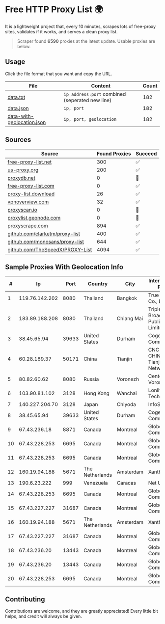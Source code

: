 
# Free HTTP Proxy List 🌍

It is a lightweight project that, every 10 minutes, scrapes lots of free-proxy sites, validates if it works, and serves a clean proxy list.


> Scraper found **6590** proxies at the latest update. Usable proxies are below.

## Usage

Click the file format that you want and copy the URL.


|File|Content|Count|
|----|-------|-----|
|[data.txt](https://raw.githubusercontent.com/themiralay/Proxy-List-World/master/data.txt)|`ip_address:port` combined (seperated new line)|182|
|[data.json](https://raw.githubusercontent.com/themiralay/Proxy-List-World/master/data.json)|`ip, port`|182|
|[data-with-geolocation.json](https://raw.githubusercontent.com/themiralay/Proxy-List-World/master/data-with-geolocation.json)|`ip, port, geolocation`|182|

## Sources

|Source|Found Proxies|Succeed|
|------|-------------|-------|
|[free-proxy-list.net](https://free-proxy-list.net)|300|✅|
|[us-proxy.org](https://www.us-proxy.org)|200|✅|
|[proxydb.net](http://proxydb.net)|0|🚫|
|[free-proxy-list.com](https://free-proxy-list.com/?page=&port=&type%5B%5D=http&type%5B%5D=https&up_time=0&search=Search)|0|✅|
|[proxy-list.download](https://www.proxy-list.download/HTTP)|26|✅|
|[vpnoverview.com](https://vpnoverview.com/privacy/anonymous-browsing/free-proxy-servers)|32|✅|
|[proxyscan.io](https://www.proxyscan.io)|0|🚫|
|[proxylist.geonode.com](https://proxylist.geonode.com/api/proxy-list?limit=300&page=1&sort_by=lastChecked&sort_type=desc&protocols=http,https)|0|🚫|
|[proxyscrape.com](https://api.proxyscrape.com/v2/?request=displayproxies&protocol=http&timeout=10000&country=all&ssl=all&anonymity=all)|894|✅|
|[github.com/clarketm/proxy-list](https://raw.githubusercontent.com/clarketm/proxy-list/master/proxy-list-raw.txt)|400|✅|
|[github.com/monosans/proxy-list](https://raw.githubusercontent.com/monosans/proxy-list/main/proxies/http.txt)|644|✅|
|[github.com/TheSpeedX/PROXY-List](https://raw.githubusercontent.com/TheSpeedX/PROXY-List/master/http.txt)|4094|✅|


## Sample Proxies With Geolocation Info

|#|Ip|Port|Country|City|Internet Service Provider|
|-|--|----|-------|----|-------------------------|
|1|119.76.142.202|8080|Thailand|Bangkok|True Internet Co., Ltd.|
|2|183.89.188.208|8080|Thailand|Chiang Mai|Triple T Broadband Public Company Limited|
|3|38.45.65.94|39633|United States|Durham|Cogent Communications|
|4|60.28.189.37|50171|China|Tianjin|CNC Group CHINA169 Tianjin Province Network|
|5|80.82.60.62|8080|Russia|Voronezh|CenterTelecom Voronezh ISP|
|6|103.90.81.102|3128|Hong Kong|Wanchai|Lonlife Technology Co.|
|7|140.227.204.70|3128|Japan|Chiyoda|InfoSphere|
|8|38.45.65.94|39633|United States|Durham|Cogent Communications|
|9|67.43.236.18|8871|Canada|Montreal|GloboTech Communications|
|10|67.43.228.253|6695|Canada|Montreal|GloboTech Communications|
|11|67.43.228.253|6695|Canada|Montreal|GloboTech Communications|
|12|160.19.94.188|5671|The Netherlands|Amsterdam|Xantho UAB|
|13|190.6.23.222|999|Venezuela|Caracas|Net Uno|
|14|67.43.228.253|6695|Canada|Montreal|GloboTech Communications|
|15|67.43.227.227|31687|Canada|Montreal|GloboTech Communications|
|16|160.19.94.188|5671|The Netherlands|Amsterdam|Xantho UAB|
|17|67.43.227.227|31687|Canada|Montreal|GloboTech Communications|
|18|67.43.236.20|13443|Canada|Montreal|GloboTech Communications|
|19|67.43.236.20|13443|Canada|Montreal|GloboTech Communications|
|20|67.43.228.253|6695|Canada|Montreal|GloboTech Communications|



## Contributing

Contributions are welcome, and they are greatly appreciated! Every
little bit helps, and credit will always be given.

